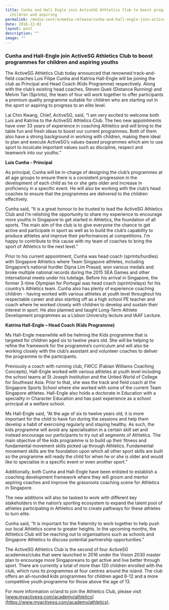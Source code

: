 ```yaml
---
title: Cunha and Hall Engle join ActiveSG Athletics Club to boost programmes for
  children and aspiring
permalink: /media-centre/media-release/cunha-and-hall-engle-join-activesg-athletics-club-to-boost-programmes/
date: 2016-12-02
layout: post
description: ""
image: ""
---
```

### **Cunha and Hall-Engle join ActiveSG Athletics Club to boost programmes for children and aspiring youths**

The ActiveSG Athletics Club today announced that renowned track-and-field coaches Luis Filipe Cunha and Katrina Hall-Engle will be joining the club as Principal and Head Coach (Kids Programme) respectively. Along with the club’s existing head coaches, Steven Quek (Distance Running) and Melvin Tan (Sprints), the team of four will work together to offer participants a premium quality programme suitable for children who are starting out in the sport or aspiring to progress to an elite level.  
  
Lai Chin Kwang, Chief, ActiveSG, said, “I am very excited to welcome both Luis and Katrina to the ActiveSG Athletics Club. The two new appointments have over 33 years of experience in coaching Athletics and will bring to the table fun and fresh ideas to boost our current programmes. Both of them also have a strong background in working with children, making them ideal to plan and execute ActiveSG’s values-based programmes which aim to use sport to inculcate important values such as discipline, respect and teamwork into our youths.”  
  
**Luis Cunha - Principal**  

As principal, Cunha will be in-charge of designing the club’s programmes at all age groups to ensure there is a consistent progression in the development of each child as he or she gets older and increase in proficiency in a specific event. He will also be working with the club’s head coaches to ensure that the programmes are delivered to the children effectively.  
  
Cunha said, “It is a great honour to be trusted to lead the ActiveSG Athletics Club and I’m relishing the opportunity to share my experience to encourage more youths in Singapore to get started in Athletics, the foundation of all sports. The main aim of the club is to give everyone the chance to get active and participate in sport as well as to build the club’s capability to produce athletes and improve their performances at competitions. I’m happy to contribute to this cause with my team of coaches to bring the sport of Athletics to the next level.”  
  
Prior to his current appointment, Cunha was head coach (sprints/hurdles) with Singapore Athletics where Team Singapore athletes, including Singapore’s national hurdler Dipna Lim Prasad, won various medals and broke multiple national records during the 2015 SEA Games and other international meets under his tutelage. Before his arrival in Singapore, the former 3-time Olympian for Portugal was head coach (sprint/relays) for his country’s Athletics team. Cunha also has plenty of experience coaching children - having worked with various athletes at youth level throughout his respectable career and also starting off as a high school PE teacher and coach where he worked closely with children to develop and sustain their interest in sport. He also planned and taught Long-Term Athlete Development programmes as a Lisbon University lecture and IAAF Lecture.  
  
**Katrina Hall-Engle – Head Coach (Kids Programme)**  

Ms Hall-Engle meanwhile will be helming the Kids programme that is targeted for children aged six to twelve years old. She will be helping to refine the framework for the programme’s curriculum and will also be working closely with the club’s assistant and volunteer coaches to deliver the programme to the participants.  
  
Previously a coach with running club, FWCC (Fabian Williams Coaching Concepts), Hall-Engle worked with various athletes at youth level including the school teams at St Joseph Institution and the United World of College for Southeast Asia. Prior to that, she was the track and field coach at the Singapore Sports School where she worked with some of the current Team Singapore athletes. Hall-Engle also holds a doctorate in Education with a speciality in Character Education and has past experience as a school principal at a welfare school.  
  
Ms Hall-Engle said, “At the age of six to twelve years old, it is more important for the child to have fun during the sessions and help them develop a habit of exercising regularly and staying healthy. As such, the kids programme will avoid any specialisation in a certain skill set and instead encourage our participants to try out all segments of Athletics. The main objective of the kids programme is to build up their fitness and fundamental movement skills picked up through Athletics. Fundamental movement skills are the foundation upon which all other sport skills are built so the programme will ready the child for when he or she is older and would like to specialise in a specific event or even another sport.”  
  
Additionally, both Cunha and Hall-Engle have been enlisted to establish a coaching development framework where they will groom and mentor aspiring coaches and improve the grassroots coaching scene for Athletics in Singapore.  
  
The new additions will also be tasked to work with different key stakeholders in the nation’s sporting ecosystem to expand the talent pool of athletes participating in Athletics and to create pathways for these athletes to turn elite.  
  
Cunha said, “It is important for the fraternity to work together to help push our local Athletics scene to greater heights. In the upcoming months, the Athletics Club will be reaching out to organisations such as schools and Singapore Athletics to discuss potential partnership opportunities.”  
  
The ActiveSG Athletics Club is the second of four ActiveSG academies/clubs that were launched in 2016 under the Vision 2030 master plan to encourage more Singaporeans to get active and live better through sport. There are currently a total of more than 120 children enrolled with the club, which runs its programmes at four centres around the island. The club offers an all-rounded kids programmes for children aged 6-12 and a more competitive youth programme for those above the age of 13.  

For more information or/and to join the Athletics Club, please visit [www.myactivesg.com/academy/athletics](https://www.myactivesg.com/academy/athletics).